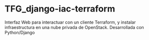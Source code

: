 # TFG_django-iac-terraform
Interfaz Web para interactuar con un cliente Terraform, y instalar infraestructura en una nube privada de OpenStack. Desarrollada con Python/Django
